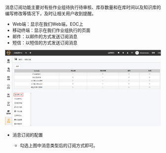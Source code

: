 
消息订阅功能主要对有些作业组待执行待审核、库存数量和在库时间以及知识库的编写修改等情况下，及时让相关用户收到提醒。

* Web端：显示在我们Web端，EOC上
* 移动终端：显示在我们作业组执行的页面
* 邮件：以邮件的方式发送订阅消息
* 短信：以短信的方式发送订阅消息

![web](/static/docimg/xiaoxidingyue1.png)

* 消息订阅的配置

  * 勾选上图中消息类型后的订阅方式即可。
